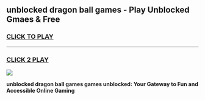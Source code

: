 
## unblocked dragon ball games - Play Unblocked Gmaes & Free
<h3>
<a href="https://news.freeplayer.one?title=unblocked_dragon_ball_games&ref=23F">CLICK TO PLAY</a></h3>
<hr>

<h3>
<a href="https://news.freeplayer.one?title=unblocked_dragon_ball_games&ref=23F">CLICK 2 PLAY</a>
  
</h3>

<a href="https://news.freeplayer.one?title=unblocked_dragon_ball_games&ref=23F/"><img src="https://clearcache.store/games.png"></a>


**unblocked dragon ball games games unblocked: Your Gateway to Fun and Accessible Online Gaming**
